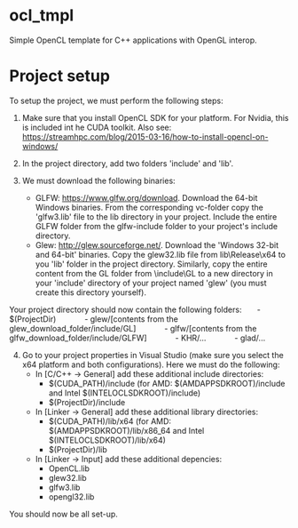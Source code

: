 # ocl_tmpl
Simple OpenCL template for C++ applications with OpenGL interop.

# Project setup

To setup the project, we must perform the following steps:
1. Make sure that you install OpenCL SDK for your platform. For Nvidia, this is included int he CUDA toolkit. Also see: https://streamhpc.com/blog/2015-03-16/how-to-install-opencl-on-windows/

2. In the project directory, add two folders 'include' and 'lib'.

3. We must download the following binaries:
    - GLFW: https://www.glfw.org/download. Download the 64-bit Windows binaries. From the corresponding vc-folder copy the 'glfw3.lib' file to the lib directory in your project. Include the entire GLFW folder from the glfw-include folder to your project's include directory.
    - Glew: http://glew.sourceforge.net/. Download the 'Windows 32-bit and 64-bit' binaries. Copy the glew32.lib file from lib\Release\x64 to you 'lib' folder in the project directory. Similarly, copy the entire content from the GL folder from \include\GL to a new directory in your 'include' directory of your project named 'glew' (you must create this directory yourself).

Your project directory should now contain the following folders:
&nbsp;&nbsp;&nbsp;&nbsp;&nbsp;&nbsp;- $(ProjectDir)
    &nbsp;&nbsp;&nbsp;&nbsp;&nbsp;&nbsp;&nbsp;&nbsp;&nbsp;&nbsp;&nbsp;&nbsp;- glew/[contents from the glew_download_folder/include/GL]
    &nbsp;&nbsp;&nbsp;&nbsp;&nbsp;&nbsp;&nbsp;&nbsp;&nbsp;&nbsp;&nbsp;&nbsp;- glfw/[contents from the glfw_download_folder/include/GLFW]
    &nbsp;&nbsp;&nbsp;&nbsp;&nbsp;&nbsp;&nbsp;&nbsp;&nbsp;&nbsp;&nbsp;&nbsp;- KHR/...
    &nbsp;&nbsp;&nbsp;&nbsp;&nbsp;&nbsp;&nbsp;&nbsp;&nbsp;&nbsp;&nbsp;&nbsp;- glad/...

4. Go to your project properties in Visual Studio (make sure you select the x64 platform and both configurations). Here we must do the following:
    - In [C/C++ -> General] add these additional include directories:
        - $(CUDA_PATH)/include (for AMD: $(AMDAPPSDKROOT)/include and Intel $(INTELOCLSDKROOT)/include)
        - $(ProjectDir)/include
    - In [Linker -> General] add these additional library directories:
        - $(CUDA_PATH)/lib/x64 (for AMD: $(AMDAPPSDKROOT)/lib/x86_64 and Intel $(INTELOCLSDKROOT)/lib/x64)
        - $(ProjectDir)/lib
    - In [Linker -> Input] add these additional depencies:
        - OpenCL.lib
        - glew32.lib
        - glfw3.lib
        - opengl32.lib

You should now be all set-up.